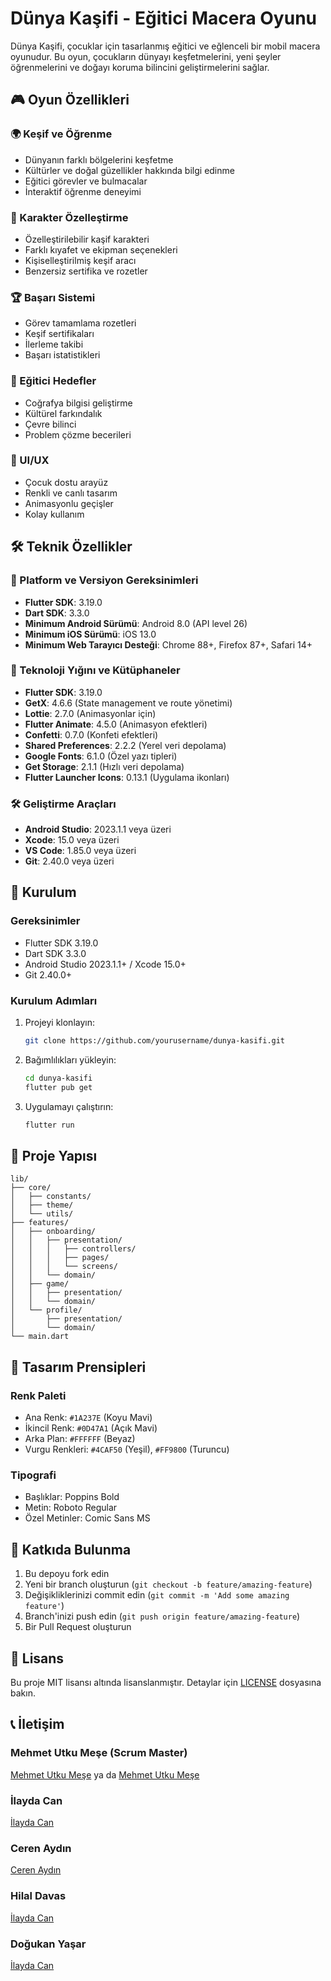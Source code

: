 # Dünya Kaşifi - Eğitici Macera Oyunu

Dünya Kaşifi, çocuklar için tasarlanmış eğitici ve eğlenceli bir mobil macera oyunudur. Bu oyun, çocukların dünyayı keşfetmelerini, yeni şeyler öğrenmelerini ve doğayı koruma bilincini geliştirmelerini sağlar.

## 🎮 Oyun Özellikleri

### 🌍 Keşif ve Öğrenme

- Dünyanın farklı bölgelerini keşfetme
- Kültürler ve doğal güzellikler hakkında bilgi edinme
- Eğitici görevler ve bulmacalar
- İnteraktif öğrenme deneyimi

### 🎨 Karakter Özelleştirme

- Özelleştirilebilir kaşif karakteri
- Farklı kıyafet ve ekipman seçenekleri
- Kişiselleştirilmiş keşif aracı
- Benzersiz sertifika ve rozetler

### 🏆 Başarı Sistemi

- Görev tamamlama rozetleri
- Keşif sertifikaları
- İlerleme takibi
- Başarı istatistikleri

### 🎯 Eğitici Hedefler

- Coğrafya bilgisi geliştirme
- Kültürel farkındalık
- Çevre bilinci
- Problem çözme becerileri

### 🎨 UI/UX

- Çocuk dostu arayüz
- Renkli ve canlı tasarım
- Animasyonlu geçişler
- Kolay kullanım

## 🛠️ Teknik Özellikler

### 📱 Platform ve Versiyon Gereksinimleri

- **Flutter SDK**: 3.19.0
- **Dart SDK**: 3.3.0
- **Minimum Android Sürümü**: Android 8.0 (API level 26)
- **Minimum iOS Sürümü**: iOS 13.0
- **Minimum Web Tarayıcı Desteği**: Chrome 88+, Firefox 87+, Safari 14+

### 🔧 Teknoloji Yığını ve Kütüphaneler

- **Flutter SDK**: 3.19.0
- **GetX**: 4.6.6 (State management ve route yönetimi)
- **Lottie**: 2.7.0 (Animasyonlar için)
- **Flutter Animate**: 4.5.0 (Animasyon efektleri)
- **Confetti**: 0.7.0 (Konfeti efektleri)
- **Shared Preferences**: 2.2.2 (Yerel veri depolama)
- **Google Fonts**: 6.1.0 (Özel yazı tipleri)
- **Get Storage**: 2.1.1 (Hızlı veri depolama)
- **Flutter Launcher Icons**: 0.13.1 (Uygulama ikonları)

### 🛠️ Geliştirme Araçları

- **Android Studio**: 2023.1.1 veya üzeri
- **Xcode**: 15.0 veya üzeri
- **VS Code**: 1.85.0 veya üzeri
- **Git**: 2.40.0 veya üzeri

## 🚀 Kurulum

### Gereksinimler

- Flutter SDK 3.19.0
- Dart SDK 3.3.0
- Android Studio 2023.1.1+ / Xcode 15.0+
- Git 2.40.0+

### Kurulum Adımları

1. Projeyi klonlayın:

   ```bash
   git clone https://github.com/yourusername/dunya-kasifi.git
   ```

2. Bağımlılıkları yükleyin:

   ```bash
   cd dunya-kasifi
   flutter pub get
   ```

3. Uygulamayı çalıştırın:
   ```bash
   flutter run
   ```

## 📁 Proje Yapısı

```
lib/
├── core/
│   ├── constants/
│   ├── theme/
│   └── utils/
├── features/
│   ├── onboarding/
│   │   ├── presentation/
│   │   │   ├── controllers/
│   │   │   ├── pages/
│   │   │   └── screens/
│   │   └── domain/
│   ├── game/
│   │   ├── presentation/
│   │   └── domain/
│   └── profile/
│       ├── presentation/
│       └── domain/
└── main.dart
```

## 🎨 Tasarım Prensipleri

### Renk Paleti

- Ana Renk: `#1A237E` (Koyu Mavi)
- İkincil Renk: `#0D47A1` (Açık Mavi)
- Arka Plan: `#FFFFFF` (Beyaz)
- Vurgu Renkleri: `#4CAF50` (Yeşil), `#FF9800` (Turuncu)

### Tipografi

- Başlıklar: Poppins Bold
- Metin: Roboto Regular
- Özel Metinler: Comic Sans MS

## 🤝 Katkıda Bulunma

1. Bu depoyu fork edin
2. Yeni bir branch oluşturun (`git checkout -b feature/amazing-feature`)
3. Değişikliklerinizi commit edin (`git commit -m 'Add some amazing feature'`)
4. Branch'inizi push edin (`git push origin feature/amazing-feature`)
5. Bir Pull Request oluşturun

## 📝 Lisans

Bu proje MIT lisansı altında lisanslanmıştır. Detaylar için [LICENSE](LICENSE) dosyasına bakın.

## 📞 İletişim

### Mehmet Utku Meşe (Scrum Master)

[Mehmet Utku Meşe](215542015@firat.edu.tr) ya da [Mehmet Utku Meşe](utkumese.dev@gmail.com)

### İlayda Can

[İlayda Can](215541001@firat.edu.tr)

### Ceren Aydın

[Ceren Aydın](215541023@firat.edu.tr)

### Hilal Davas

[İlayda Can](215541029@firat.edu.te)

### Doğukan Yaşar

[İlayda Can](215541027@firat.edu.tr)
